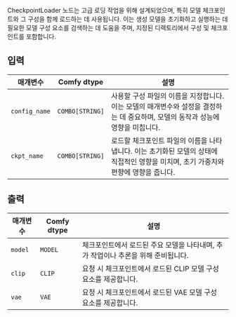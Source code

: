 CheckpointLoader 노드는 고급 로딩 작업을 위해 설계되었으며, 특히 모델 체크포인트와 그 구성을 함께 로드하는 데 사용됩니다. 이는 생성 모델을 초기화하고 실행하는 데 필요한 모델 구성 요소를 검색하는 데 도움을 주며, 지정된 디렉토리에서 구성 및 체크포인트를 포함합니다.

## 입력

| 매개변수    | Comfy dtype  | 설명 |
|--------------|--------------|-------------|
| `config_name` | `COMBO[STRING]` | 사용할 구성 파일의 이름을 지정합니다. 이는 모델의 매개변수와 설정을 결정하는 데 중요하며, 모델의 동작과 성능에 영향을 미칩니다. |
| `ckpt_name`  | `COMBO[STRING]` | 로드할 체크포인트 파일의 이름을 나타냅니다. 이는 초기화된 모델의 상태에 직접적인 영향을 미치며, 초기 가중치와 편향에 영향을 줍니다. |

## 출력

| 매개변수 | Comfy dtype | 설명 |
|-----------|-------------|-------------|
| `model`   | `MODEL`     | 체크포인트에서 로드된 주요 모델을 나타내며, 추가 작업이나 추론을 위해 준비됩니다. |
| `clip`    | `CLIP`      | 요청 시 체크포인트에서 로드된 CLIP 모델 구성 요소를 제공합니다. |
| `vae`     | `VAE`       | 요청 시 체크포인트에서 로드된 VAE 모델 구성 요소를 제공합니다. |
